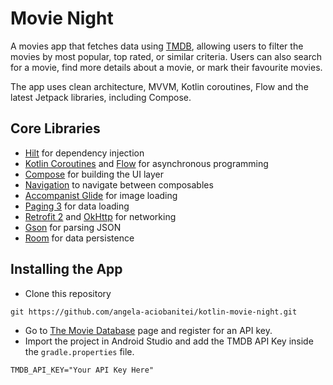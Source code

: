 # Movie Night

A movies app that fetches data using [TMDB](https://www.themoviedb.org/documentation/api?language=en-US), allowing users to filter the movies by most popular, top rated, or similar criteria. Users can also search for a movie, find more details about a movie, or mark their favourite movies.

The app uses clean architecture, MVVM, Kotlin coroutines, Flow and the latest Jetpack libraries, including Compose.

## Core Libraries
*   [Hilt](https://dagger.dev/hilt/) for dependency injection
*   [Kotlin Coroutines](https://kotlinlang.org/docs/coroutines-overview.html) and [Flow](https://kotlin.github.io/kotlinx.coroutines/kotlinx-coroutines-core/kotlinx.coroutines.flow/-flow/) for asynchronous programming
*   [Compose](https://developer.android.com/jetpack/compose/documentation) for building the UI layer
*   [Navigation](https://developer.android.com/jetpack/compose/navigation) to navigate between composables
*   [Accompanist Glide](https://google.github.io/accompanist/glide/) for image loading
*   [Paging 3](https://developer.android.com/topic/libraries/architecture/paging/v3-overview) for data loading
*   [Retrofit 2](https://github.com/square/retrofit) and [OkHttp](https://github.com/square/okhttp) for networking
*   [Gson](https://github.com/google/gson) for parsing JSON
*   [Room](https://developer.android.com/topic/libraries/architecture/room) for data persistence 
  

## Installing the App

*   Clone this repository
```
git https://github.com/angela-aciobanitei/kotlin-movie-night.git
```
*   Go to [The Movie Database](https://developers.themoviedb.org/3/getting-started/introduction) page and register for an API key.
*   Import the project in Android Studio and add the TMDB API Key inside the `gradle.properties` file.
```
TMDB_API_KEY="Your API Key Here"
```

